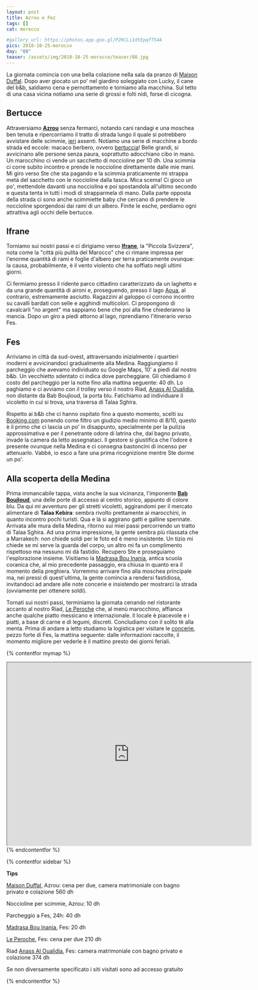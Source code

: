 ```yaml
---
layout: post
title: Azrou e Fez 
tags: []
cat: morocco

#gallery_url: https://photos.app.goo.gl/P2KCLi1dtEpqfT54A
pics: 2018-10-25-morocco
day: "08"
teaser: /assets/img/2018-10-25-morocco/teaser/08.jpg
---
```






La giornata comincia con una bella colazione nella sala da pranzo di [Maison Duffal](https://www.booking.com/hotel/ma/maison-dufal.it.html). Dopo aver giocato un po' nel giardino soleggiato con Lucky, il cane del b&b, saldiamo cena e pernottamento e torniamo alla macchina. Sul tetto di una casa vicina notiamo una serie di grossi e folti nidi, forse di cicogna.

## Bertucce

Attraversiamo [**Azrou**](https://www.marocco.org/cosa-vedere-marocco/azrou/) senza fermarci, notando cani randagi e una moschea ben tenuta e ripercorriamo il tratto di strada lungo il quale si potrebbero avvistare delle scimmie, [ieri](https://www.van42.com/2018/11/01/morocco_07-merzouga.html) assenti. Notiamo una serie di macchine a bordo strada ed eccole: macaco berbero, ovvero [bertuccia](https://it.wikipedia.org/wiki/Macaca_sylvanus)! Belle grandi, si avvicinano alle persone senza paura, soprattutto adocchiano cibo in mano. Un marocchino ci vende un sacchetto di noccioline per 10 dh. Una scimmia ci corre subito incontro e prende le noccioline direttamente dalle mie mani. Mi giro verso Ste che sta pagando e la scimmia praticamente mi strappa metá del sacchetto con le noccioline dalla tasca. Mica scema! Ci gioco un po', mettendole davanti una nocciolina e poi spostandola all'ultimo secondo e questa tenta in tutti i modi di strapparmela di mano. Dalla parte opposta della strada ci sono anche scimmiette baby che cercano di prendere le noccioline sporgendosi dai rami di un albero. Finite le esche, perdiamo ogni attrattiva agli occhi delle bertucce.

## Ifrane

Torniamo sui nostri passi e ci dirigiamo verso [**Ifrane**](https://it.wikipedia.org/wiki/Ifrane), la "Piccola Svizzera", nota come la "città più pulita del Marocco" che ci rimane impressa per l'enorme quantità di rami e foglie d'albero per terra praticamente ovunque: la causa, probabilmente, è il vento violento che ha soffiato negli ultimi giorni.

Ci fermiamo presso il ridente parco cittadino caratterizzato da un laghetto e da una grande quantità di aironi e, proseguendo, presso il lago [Aoua](https://www.visitmorocco.com/it/corsa/ifrane), al contrario, estremamente asciutto. Ragazzini al galoppo ci corrono incontro su cavalli bardati con selle e agghindi multicolori. Ci propongono di cavalcarli "no argent" ma sappiamo bene che poi alla fine chiederanno la mancia. Dopo un giro a piedi attorno al lago, riprendiamo l'itinerario verso Fes. 

## Fes

Arriviamo in città da sud-ovest, attraversando inizialmente i quartieri moderni e avvicinandoci gradualmente alla Medina. Raggiungiamo il parcheggio che avevamo individuato su Google Maps, 10' a piedi dal nostro b&b. Un vecchietto sdentato ci indica dove parcheggiare. Gli chiediamo il costo del parcheggio per la notte fino alla mattina seguente: 40 dh. Lo paghiamo e ci avviamo con il trolley verso il nostro Riad, [Anass Al Oualidia](https://www.booking.com/hotel/ma/riad-dar-al-ouali-fes.it.html), non distante da Bab Boujloud, la porta blu. Fatichiamo ad individuare il vicoletto in cui si trova, una traversa di Talaa Sghira. 

Rispetto ai b&b che ci hanno ospitato fino a questo momento, scelti su [Booking.com](https://www.booking.com/index.it.html?aid=397594&label=gog235jc-1DCAEoggI46AdIM1gDaHGIAQGYARS4ARfIAQzYAQPoAQGIAgGoAgO4AuTCobMGwAIB0gIkMjdiMzViNjMtNDVlNC00Nzg1LWI3YWItYzZhMWFjNDQxZjFl2AIE4AIB&sid=ee84567c5bab7acf359c188b22844957&keep_landing=1&sb_price_type=total&) ponendo come filtro un giudizio medio minimo di 8/10, questo è il primo che ci lascia un po' in disappunto, specialmente per la pulizia approssimativa e per il penetrante odore di latrina che, dal bagno privato, invade la camera da letto assegnataci. 
Il gestore si giustifica che l'odore è presente ovunque nella Medina e ci consegna bastoncini di incenso per attenuarlo. Vabbè, io esco a fare una prima ricognizione mentre Ste dorme un po'.

## Alla scoperta della Medina

Prima immancabile tappa, vista anche la sua vicinanza, l'imponente [**Bab Boujloud**](https://it.wikipedia.org/wiki/Bab_Boujloud), una delle porte di accesso al centro storico, appunto di colore blu. Da qui mi avventuro per gli stretti vicoletti, aggirandomi per il mercato alimentare di **Talaa Kebira**: sembra rivolto prettamente ai marocchini, in quanto incontro pochi turisti. Qua e là si aggirano gatti e galline spennate. Arrivata alle mura della Medina, ritorno sui miei passi percorrendo un tratto di Talaa Sghira. Ad una prima impressione, la gente sembra più rilassata che a Marrakech: non chiede soldi per le foto ed è meno insistente. Un tizio mi chiede se mi serve la guarda del corpo, un altro mi fa un complimento rispettoso ma nessuno mi dà fastidio. Recupero Ste e proseguiamo l'esplorazione insieme. Visitiamo la [Madrasa Bou Inania](https://it.wikipedia.org/wiki/Madrasa_Bou_Inania_(F%C3%A8s)), antica scuola coranica che, al mio precedente passaggio, era chiusa in quanto era il momento della preghiera. Vorremmo arrivare fino alla moschea principale ma, nei pressi di quest'ultima, la gente comincia a rendersi fastidiosa, invitandoci ad andare alle note concerie e insistendo per mostrarci la strada (ovviamente per ottenere soldi).

Tornati sui nostri passi, terminiamo la giornata cenando nel ristorante accanto al nostro Riad, [Le Peroche](https://www.google.com/maps/place/Le+Peroke+Cafe+Restaurant/@34.061886,-4.981366,17z/data=!3m1!4b1!4m6!3m5!1s0xd9ff5264daf48e7:0xc741dbc809b06ae0!8m2!3d34.061886!4d-4.981366!16s%2Fg%2F11f7brbk4b?entry=ttu) che, al menù marocchino, affianca anche qualche piatto messicano e internazionale. Il locale è piacevole e i piatti, a base di carne e di legumi, discreti. Concludiamo con il solito tè alla menta. Prima di andare a letto studiamo la logistica per visitare le [concerie](https://www.paesionline.it/marocco/vie-piazze-e-quartieri-fes/concerie), pezzo forte di Fes, la mattina seguente: dalle informazioni raccolte, il momento migliore per vederle è il mattino presto dei giorni feriali.

{% contentfor mymap %}
<iframe src="https://www.google.com/maps/d/embed?mid=1d8WTZGe1o0wQCgoXJrzK4wuxHvLbRGfc&ehbc=2E312F" width="640" height="480"></iframe>
{% endcontentfor %}

{% contentfor sidebar %}

**Tips**

[Maison Duffal](https://www.booking.com/hotel/ma/maison-dufal.it.html), Azrou: cena per due, camera matrimoniale con bagno privato e colazione 560 dh

Noccioline per scimmie, Azrou: 10 dh

Parcheggio a Fes, 24h: 40 dh

[Madrasa Bou Inania](https://it.wikipedia.org/wiki/Madrasa_Bou_Inania_(F%C3%A8s)), Fes: 20 dh 

[Le Peroche](https://www.google.com/maps/place/Le+Peroke+Cafe+Restaurant/@34.061886,-4.981366,17z/data=!3m1!4b1!4m6!3m5!1s0xd9ff5264daf48e7:0xc741dbc809b06ae0!8m2!3d34.061886!4d-4.981366!16s%2Fg%2F11f7brbk4b?entry=ttu), Fes: cena per due 210 dh

Riad [Anass Al Oualidia](https://www.booking.com/hotel/ma/riad-dar-al-ouali-fes.it.html), Fes: camera matrimoniale con bagno privato e colazione 374 dh

Se non diversamente specificato i siti visitati sono ad accesso gratuito

{% endcontentfor %}
